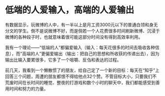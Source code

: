 # 低端的人爱输入，高端的人爱输出

有数据显示，玩微博的人中，有一半以上是月工资3000元以下的普通白领和身无分文的学生。倒不是说微博不好，而是倘若一个人花费很多时间刷新微博、沉浸于微博的各种段子时，也就意味着很可能这部分时间没有得到高效率利用。 

我有一个理论——“低端的人”都偏爱输入（输入：每天花很多的时间去吸收各种信息），而“高端的人”更偏爱输出（输出：把自己的思想和所收获的传递出去），因为输出比输入要累很多，它多了一个咀嚼、反刍和表达的过程。 

前几天，我看到一个懒散惯了的朋友，给自己定了一个新的目标：每天在“知乎”上回答三个问题，周遭的朋友都恨不得给他点32个赞。不管目标大小，只要我们不荒废时间在长时间的睡觉、整夜的打游戏和数个小时的聊天中，我们都能感受到善用时间和努力的力量。
